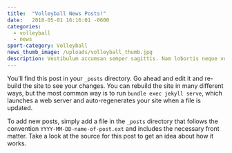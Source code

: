 ```yaml
---
title:  "Volleyball News Posts!"
date:   2018-05-01 16:16:01 -0600
categories:
  - volleyball
  - news
sport-category: Volleyball
news_thumb_image: /uploads/volleyball_thumb.jpg
description: Vestibulum accumsan semper sagittis. Nam lobortis neque vel diam consequat, vitae ornare enim iaculis. Nulla facilisi. In eget sem orci.
---
```


You’ll find this post in your `_posts` directory. Go ahead and edit it and re-build the site to see your changes. You can rebuild the site in many different ways, but the most common way is to run `bundle exec jekyll serve`, which launches a web server and auto-regenerates your site when a file is updated.

To add new posts, simply add a file in the `_posts` directory that follows the convention `YYYY-MM-DD-name-of-post.ext` and includes the necessary front matter. Take a look at the source for this post to get an idea about how it works.
